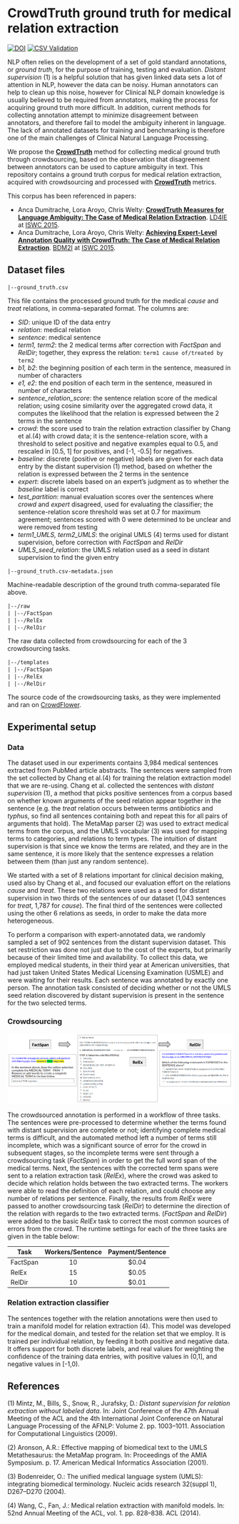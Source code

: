 # CrowdTruth ground truth for medical relation extraction

[![DOI](https://zenodo.org/badge/doi/10.5281/zenodo.50222.svg)](http://dx.doi.org/10.5281/zenodo.50222)
[![CSV Validation](http://csvlint.io/validation/571a23d5637376726f0002cf.svg)](http://csvlint.io/validation/571a23d5637376726f0002cf)

NLP often relies on the development of a set of gold standard annotations, or *ground truth*, for the purpose of training, testing and evaluation. *Distant supervision* (1) is a helpful solution that has given linked data sets a lot of attention in NLP, however the data can be noisy. Human annotators can help to clean up this noise, however for Clinical NLP domain knowledge is usually believed to be required from annotators, making the process for acquiring ground truth more difficult. In addition, current methods for collecting annotation attempt to minimize disagreement between annotators, and therefore fail to model the ambiguity inherent in language. The lack of annotated datasets for training and benchmarking is therefore one of the main challenges of Clinical Natural Language Processing.

We propose the **[CrowdTruth](http://crowdtruth.org/)** method for collecting medical ground truth through crowdsourcing, based on the observation that disagreement between annotators can be used to capture ambiguity in text. This repository contains a ground truth corpus for medical relation extraction, acquired with crowdsourcing and processed with **[CrowdTruth](http://crowdtruth.org/)** metrics.

This corpus has been referenced in papers:

* Anca Dumitrache, Lora Aroyo, Chris Welty: **[CrowdTruth Measures for Language Ambiguity: The Case of Medical Relation Extraction](http://www.ancad.ro/2015/09/01/crowdtruth-measures-for-language-ambiguity)**. [LD4IE](http://oak.dcs.shef.ac.uk/ld4ie2015/LD4IE2015/Overview.html) at [ISWC 2015](http://iswc2015.semanticweb.org/).
* Anca Dumitrache, Lora Aroyo, Chris Welty: **[Achieving Expert-Level Annotation Quality with CrowdTruth: The Case of Medical Relation Extraction](http://www.ancad.ro/2015/08/14/achieving-expert-level-annotation-quality-with-crowdtruth/)**. [BDM2I](https://sbmi.uth.edu/ontology/bdm2i.htm) at [ISWC 2015](http://iswc2015.semanticweb.org/).

## Dataset files

```
|--ground_truth.csv
```
This file contains the processed ground truth for the medical *cause* and *treat* relations, in comma-separated format. The columns are:
* *SID*: unique ID of the data entry
* *relation*: medical relation
* *sentence*: medical sentence
* *term1, term2*: the 2 medical terms after correction with *FactSpan* and *RelDir*; together, they express the relation: ```term1 cause of/treated by term2```
* *b1, b2*: the beginning position of each term in the sentence, measured in number of characters
* *e1, e2*: the end position of each term in the sentence, measured in number of characters
* *sentence_relation_score*: the sentence relation score of the medical relation; using cosine similarity over the aggregated crowd data, it computes the likelihood that the relation is expressed between the 2 terms in the sentence
* *crowd*: the score used to train the relation extraction classifier by Chang et al.(4) with crowd data; it is the sentence-relation score, with a threshold to select positive and negative examples equal to 0.5, and rescaled in [0.5, 1] for positives, and [-1, -0.5] for negatives.
* *baseline*: discrete (positive or negative) labels are given for each data entry by the distant supervision (1) method, based on whether the relation is expressed between the 2 terms in the sentence
* *expert*: discrete labels based on an expert’s judgment as to whether the *baseline* label is correct
* *test_partition*: manual evaluation scores over the sentences where *crowd* and *expert* disagreed, used for evaluating the classifier; the sentence-relation score threshold was set at 0.7 for maximum agreement; sentences scored with 0 were determined to be unclear and were removed from testing
* *term1_UMLS, term2_UMLS*: the original UMLS (4) terms used for distant supervision, before correction with *FactSpan* and *RelDir*
* *UMLS_seed_relation*: the UMLS relation used as a seed in distant supervision to find the given entry


```
|--ground_truth.csv-metadata.json
```
Machine-readable description of the ground truth comma-separated file above.


```
|--/raw
| |--/FactSpan
| |--/RelEx
| |--/RelDir
```
The raw data collected from crowdsourcing for each of the 3 crowdsourcing tasks.

```
|--/templates
| |--/FactSpan
| |--/RelEx
| |--/RelDir
```
The source code of the crowdsourcing tasks, as they were implemented and ran on [CrowdFlower](http://www.crowdflower.com).


## Experimental setup

### Data

The dataset used in our experiments contains 3,984 medical sentences extracted from PubMed article abstracts. The sentences were sampled from the set collected by Chang et al.(4) for training the relation extraction model that we are re-using. Chang et al. collected the sentences with *distant supervision* (1), a method that picks positive sentences from a corpus based on whether known arguments of the seed relation appear together in the sentence (e.g. the *treat* relation occurs between terms *antibiotics* and *typhus*, so find all sentences containing both and repeat this for all pairs of arguments that hold). The MetaMap parser (2) was used to extract medical terms from the corpus, and the UMLS vocabular (3) was used for mapping terms to categories, and relations to term types. The intuition of distant supervision is that since we know the terms are related, and they are in the same sentence, it is more likely that the sentence expresses a relation between them (than just any random sentence).

We started with a set of 8 relations important for clinical decision making, used also by Chang et al., and focused our evaluation effort on the relations *cause* and *treat*. These two relations were used as a seed for distant supervision in two thirds of the sentences of our dataset (1,043 sentences for *treat*, 1,787 for *cause*). The final third of the sentences were collected using the other 6 relations as seeds, in order to make the data more heterogeneous.

To perform a comparison with expert-annotated data, we randomly sampled a set of 902 sentences from the distant supervision dataset. This set restriction was done not just due to the cost of the experts, but primarily because of their limited time and availability. To collect this data, we employed medical students, in their third year at American universities, that had just taken  United States Medical Licensing Examination (USMLE) and were waiting for their results.  Each sentence was annotated by exactly one person. The annotation task consisted of deciding whether or not the UMLS seed relation discovered by distant supervision is present in the sentence for the two selected terms.


### Crowdsourcing

![Fig.1: CrowdTruth Workflow for Medical Relation Extraction on CrowdFlower.](https://raw.githubusercontent.com/CrowdTruth/Medical-Relation-Extraction/master/img/task_workflow_2.png)

The crowdsourced annotation is performed in a workflow of three tasks. The sentences were pre-processed to determine whether the terms found with distant supervision are complete or not; identifying complete medical terms is difficult, and the automated method left a number of terms still incomplete, which was a significant source of error for the crowd in subsequent stages, so the incomplete terms were sent through a crowdsourcing task (*FactSpan*) in order to get the full word span of the medical terms. Next, the sentences with the corrected term spans were sent to a relation extraction task (*RelEx*), where the crowd was asked to decide which relation holds between the two extracted terms. The workers were able to read the definition of each relation, and could choose any number of relations per sentence. Finally, the results from *RelEx* were passed to another crowdsourcing task (*RelDir*) to determine the direction of the relation with regards to the two extracted terms. (*FactSpan* and *RelDir*) were added to the basic *RelEx* task to correct the most common sources of errors from the crowd. The runtime settings for each of the three tasks are given in the table below:

| Task     | Workers/Sentence | Payment/Sentence |
|----------|:----------------:|:----------------:|
| FactSpan | 10               | $0.04            | 
| RelEx    | 15               | $0.05            |
| RelDir   | 10               | $0.01            |

### Relation extraction classifier

The sentences together with the relation annotations were then used to train a manifold model for relation extraction (4). This model was developed for the medical domain, and tested for the relation set that we employ. It is trained per individual relation, by feeding it both positive and negative data. It offers support for both discrete labels, and real values for weighting the confidence of the training data entries, with positive values in (0,1], and negative values in [-1,0). 


## References

(1) Mintz, M., Bills, S., Snow, R., Jurafsky, D.: *Distant supervision for relation extraction without labeled data*. In: Joint Conference of the 47th Annual Meeting of the ACL and the 4th International Joint Conference on Natural Language Processing of the AFNLP: Volume 2. pp. 1003–1011. Association for Computational Linguistics (2009).

(2) Aronson, A.R.: Effective mapping of biomedical text to the UMLS Metathesaurus: the MetaMap program. In: Proceedings of the AMIA Symposium. p. 17. American Medical Informatics Association (2001).

(3) Bodenreider, O.: The unified medical language system (UMLS): integrating biomedical terminology. Nucleic acids research 32(suppl 1), D267–D270 (2004).

(4) Wang, C., Fan, J.: Medical relation extraction with manifold models. In: 52nd Annual Meeting of the ACL, vol. 1. pp. 828–838. ACL (2014).

